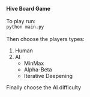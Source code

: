 **Hive Board Game**</br></br>
To play run: </br>
`python main.py`
</br></br>
Then choose the players types:</br>
1. Human
2. AI
   - MinMax
   - Alpha-Beta
   - Iterative Deepening </br>

Finally choose the AI difficulty </br>
